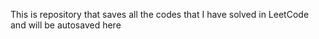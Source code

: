 This is repository that saves all the codes that I have solved in LeetCode and will be autosaved here
